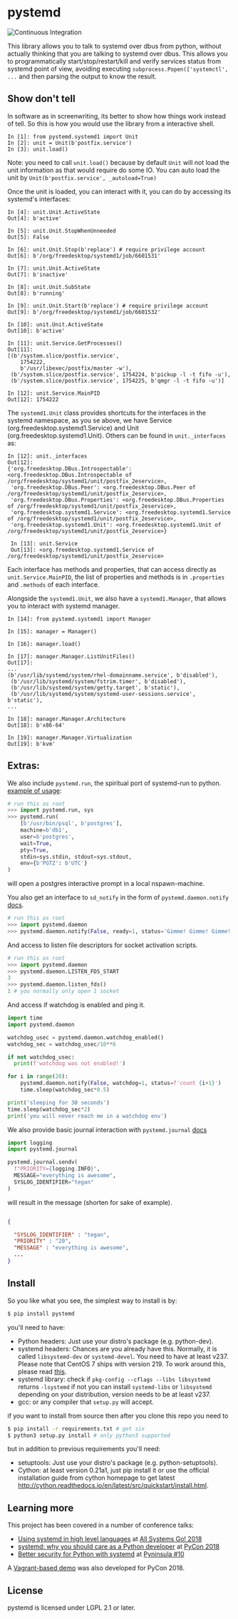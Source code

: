 pystemd
=======

![Continuous Integration](https://github.com/facebookincubator/pystemd/workflows/Continuous%20Integration/badge.svg?event=push)

This library allows you to talk to systemd over dbus from python, without
actually thinking that you are talking to systemd over dbus. This allows you to
programmatically start/stop/restart/kill and verify services status from
systemd point of view, avoiding executing `subprocess.Popen(['systemctl', ...`
and then parsing the output to know the result.


Show don't tell
---------------

In software as in screenwriting, its better to show how things work instead of
tell. So this is how you would use the library from a interactive shell.  

    In [1]: from pystemd.systemd1 import Unit
    In [2]: unit = Unit(b'postfix.service')
    In [3]: unit.load()

Note: you need to call `unit.load()` because by default `Unit` will not load the
unit information as that would require do some IO. You can auto load the unit by
`Unit(b'postfix.service', _autoload=True)`

Once the unit is loaded, you can interact with it, you can do by accessing its
systemd's interfaces:

    In [4]: unit.Unit.ActiveState
    Out[4]: b'active'

    In [5]: unit.Unit.StopWhenUnneeded
    Out[5]: False

    In [6]: unit.Unit.Stop(b'replace') # require privilege account
    Out[6]: b'/org/freedesktop/systemd1/job/6601531'

    In [7]: unit.Unit.ActiveState
    Out[7]: b'inactive'

    In [8]: unit.Unit.SubState
    Out[8]: b'running'

    In [9]: unit.Unit.Start(b'replace') # require privilege account
    Out[9]: b'/org/freedesktop/systemd1/job/6601532'

    In [10]: unit.Unit.ActiveState
    Out[10]: b'active'

    In [11]: unit.Service.GetProcesses()
    Out[11]:
    [(b'/system.slice/postfix.service',
        1754222,
        b'/usr/libexec/postfix/master -w'),
     (b'/system.slice/postfix.service', 1754224, b'pickup -l -t fifo -u'),
     (b'/system.slice/postfix.service', 1754225, b'qmgr -l -t fifo -u')]

    In [12]: unit.Service.MainPID
    Out[12]: 1754222

The `systemd1.Unit` class provides shortcuts for the interfaces in the systemd
namespace, as you se above, we have  Service (org.freedesktop.systemd1.Service)
and Unit (org.freedesktop.systemd1.Unit). Others can be found in
`unit._interfaces` as:

```
In [12]: unit._interfaces
Out[12]:
{'org.freedesktop.DBus.Introspectable': <org.freedesktop.DBus.Introspectable of /org/freedesktop/systemd1/unit/postfix_2eservice>,
 'org.freedesktop.DBus.Peer': <org.freedesktop.DBus.Peer of /org/freedesktop/systemd1/unit/postfix_2eservice>,
 'org.freedesktop.DBus.Properties': <org.freedesktop.DBus.Properties of /org/freedesktop/systemd1/unit/postfix_2eservice>,
 'org.freedesktop.systemd1.Service': <org.freedesktop.systemd1.Service of /org/freedesktop/systemd1/unit/postfix_2eservice>,
 'org.freedesktop.systemd1.Unit': <org.freedesktop.systemd1.Unit of /org/freedesktop/systemd1/unit/postfix_2eservice>}

 In [13]: unit.Service
 Out[13]: <org.freedesktop.systemd1.Service of /org/freedesktop/systemd1/unit/postfix_2eservice>
```

Each interface has methods and properties, that can access directly as
`unit.Service.MainPID`, the list of properties and methods is in `.properties`
and `.methods` of each interface.

Alongside the `systemd1.Unit`, we also have a `systemd1.Manager`, that allows
you to interact with systemd manager.


```
In [14]: from pystemd.systemd1 import Manager

In [15]: manager = Manager()

In [16]: manager.load()

In [17]: manager.Manager.ListUnitFiles()
Out[17]:
...
(b'/usr/lib/systemd/system/rhel-domainname.service', b'disabled'),
 (b'/usr/lib/systemd/system/fstrim.timer', b'disabled'),
 (b'/usr/lib/systemd/system/getty.target', b'static'),
 (b'/usr/lib/systemd/system/systemd-user-sessions.service', b'static'),
...

In [18]: manager.Manager.Architecture
Out[18]: b'x86-64'

In [19]: manager.Manager.Virtualization
Out[19]: b'kvm'

```

Extras:
-------
We also include `pystemd.run`, the spiritual port of systemd-run
to python. [example of usage](_docs/pystemd.run.md):

```python
# run this as root
>>> import pystemd.run, sys
>>> pystemd.run(
    [b'/usr/bin/psql', b'postgres'],
    machine=b'db1',
    user=b'postgres',
    wait=True,
    pty=True,
    stdin=sys.stdin, stdout=sys.stdout,
    env={b'PGTZ': b'UTC'}
)
```

will open a postgres interactive prompt in a local nspawn-machine.

You also get an interface to `sd_notify` in the form of `pystemd.daemon.notify` [docs](_docs/daemon.md).

```python
# run this as root
>>> import pystemd.daemon
>>> pystemd.daemon.notify(False, ready=1, status='Gimme! Gimme! Gimme!')
```

And access to listen file descriptors for socket activation scripts.

```python
# run this as root
>>> import pystemd.daemon
>>> pystemd.daemon.LISTEN_FDS_START
3
>>> pystemd.daemon.listen_fds()
1 # you normally only open 1 socket
```

And access if watchdog is enabled and ping it.

```python
import time
import pystemd.daemon

watchdog_usec = pystemd.daemon.watchdog_enabled()
watchdog_sec = watchdog_usec/10**6

if not watchdog_usec:
  print(f'watchdog was not enabled!')

for i in range(20):
    pystemd.daemon.notify(False, watchdog=1, status=f'count {i+1}')
    time.sleep(watchdog_sec*0.5)

print('sleeping for 30 seconds')
time.sleep(watchdog_sec*2)
print('you will never reach me in a watchdog env')

```

We also provide basic journal interaction with `pystemd.journal` [docs](_docs/journal.md)

```python
import logging
import pystemd.journal

pystemd.journal.sendv(
  f"PRIORITY={logging.INFO}",
  MESSAGE="everything is awesome",
  SYSLOG_IDENTIFIER="tegan"
)
```

will result in the message (shorten for sake of example).

```json

{

  "SYSLOG_IDENTIFIER" : "tegan",
  "PRIORITY" : "20",
  "MESSAGE" : "everything is awesome",
  ...
}

```

Install
-------

So you like what you see, the simplest way to install is by:

```bash
$ pip install pystemd
```

you'll need to have:

* Python headers: Just use your distro's package (e.g. python-dev).
* systemd headers: Chances are you already have this. Normally, it is called
`libsystemd-dev` or `systemd-devel`. You need to have at least v237.
Please note that CentOS 7 ships with version 219. To work around this, please read
  [this](_docs/centos7.md).
* systemd library: check if `pkg-config --cflags --libs libsystemd` returns
`-lsystemd` if not you can install `systemd-libs` or
`libsystemd` depending on your distribution, version needs to be at least
v237.
* gcc: or any compiler that `setup.py` will accept.

if you want to install from source then after you clone this repo you need to

```bash
$ pip install -r requirements.txt # get six
$ python3 setup.py install # only python3 supported
```

but in addition to previous requirements you'll need:

  * setuptools: Just use your distro's package (e.g. python-setuptools).
  * Cython: at least version 0.21a1, just pip install it or use the official
  installation guide from cython homepage to get latest
   http://cython.readthedocs.io/en/latest/src/quickstart/install.html.


Learning more
-------------

This project has been covered in a number of conference talks:
* [Using systemd in high level languages](https://www.youtube.com/watch?v=lBQgMGPxqNo) at [All Systems Go! 2018](https://all-systems-go.io)
* [systemd: why you should care as a Python developer](https://www.youtube.com/watch?v=ZUX9Fx8Rwzg) at [PyCon 2018](https://us.pycon.org/2018/)
* [Better security for Python with systemd](https://www.youtube.com/watch?v=o-OqslA5dkw) at [Pyninsula #10](https://www.meetup.com/Pyninsula-Python-Peninsula-Meetup/events/244939632/)

A [Vagrant-based demo](https://github.com/aleivag/pycon2018) was also developed
for PyCon 2018.

License
-------

pystemd is licensed under LGPL 2.1 or later.
